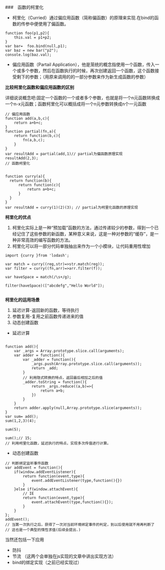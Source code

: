  ###　函数的柯里化
- 柯里化（Curried）通过偏应用函数（简称偏函数）的原理来实现.在bind的函数的传参中便使用了偏函数。
```
function foo(p1,p2){
    this.val = p1+p2;
}
var bar=  foo.bind(null,p1);
var baz = new bar("p2");
console.log(baz.val);
```

- 偏应用函数（Partail Application），他是笼统的概念指使用一个函数，传入一个或多个参数，然后在函数执行的时候，再次创建返回一个函数，这个函数接受剩下的参数；（用原来调用的的一部分参数来作为新生成函数的参数）

**比较柯里化函数和偏应用函数的区别**

详细说说概念吧:固定一个函数的一个或者多个参数，也就是将一个n元函数转换成一个n-x元函数；函数柯里化可以概括成将一个n元参数转换成n个一元函数

```
// 偏应用函数
function add(a,b,c){
    return a+b+c;
}
function partial(fn,a){
    return function(b,c){
        fn(a,b,c);
    }
}
var resultAdd = partial(add,1)// partial为偏函数原理实现
resultAdd(2,3);
// 函数柯里化


function curry(a){
  return function(b){
      return function(c){
          return a+b+c;
      }
  }
}
var resultAdd = curry(1)(2)(3); // partial为柯里化函数的原理实现
```

**柯里化的优点**
1. 柯里化实际上是一种“预加载”函数的方法，通过传递较少的参数，得到一个已经记住了这些参数的新函数，某种意义来说，这是一种对参数的“缓存”，是一种非常高效的编写函数的方法。
2. 柯里化可以将一部分代码单独抽出来作为一个小模块，让代码重用性增加

```
import {curry }from 'lodash';

var match = curry((reg,str)=>str.match(reg));
var filter = curry((fn,arr)=>arr.filter(f));

var haveSpace = match(/\s+/g);

filter(haveSpace)(["abcdefg","Hello World"]);


```

**柯里化的运用场景**
1. 延迟计算-返回新的函数，等待执行
2. 参数复用-复用之前函数传递进来的值
3. 动态创建函数


- 延迟计算
```

function add(){
    var _args = Array.prototype.slice.call(arguments);
    var adder = function(){
        var _adder = function(){
            _args.push(Array.prototype.slice.call(arguments));
            return _add;
        }
        // 利用隐式转换的特点，返回最后相加之后的值
        _adder.toString = function(){
            return _args.reduce((a,b)=>{
                return a+b;
            })
        }
    }
    return adder.apply(null,Array.prototype.slice(arguments));
}
var sum= add();
sum(1,2,3)(4);

sum(5);

sum();// 15;
// 利用柯里化函数，延迟执行的特点，实现多次传值进行计算。
```
- 动态创建函数

```
// 判断绑定监听事件函数
var addEvent = function(){
    if(window.addEventListener){
        return function(event,type){
            event.addEventListener(type,function(){})
        }
    }else if(window.attachEvent){
        // IE
        return function(event,type){
            event.attachEvent(type,function(){});
        }
    }
};
addEvent();
// 当第一次执行之后，获得了一次对当前环境绑定事件的判定，到以后使用就不用再判断了
// 这也是一个典型的惰性求值(后续会提出.)
```

当然还包括一下应用
- 防抖
- 节流 （这两个会单独在js实现的文章中讲出实现方法）
- bind的绑定实现（之前已经实现过）